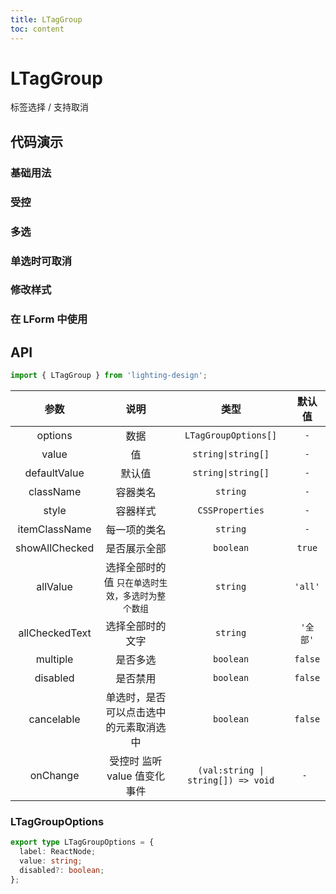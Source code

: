 ```yaml
---
title: LTagGroup
toc: content
---
```


# LTagGroup

标签选择 / 支持取消

## 代码演示

### 基础用法

<code src='./demos/Demo1.tsx'></code>

### 受控

<code src='./demos/Demo4.tsx'></code>

### 多选

<code src='./demos/Demo2.tsx'></code>

### 单选时可取消

<code src='./demos/Demo6.tsx'></code>

### 修改样式

<code src='./demos/Demo3.tsx'></code>

### 在 LForm 中使用

<code src='./demos/Demo5.tsx'></code>

## API

```ts
import { LTagGroup } from 'lighting-design';
```

|      参数      |                       说明                        |                类型                |  默认值  |
| :------------: | :-----------------------------------------------: | :--------------------------------: | :------: |
|    options     |                       数据                        |        `LTagGroupOptions[]`        |   `-`    |
|     value      |                        值                         |         `string\|string[]`         |   `-`    |
|  defaultValue  |                      默认值                       |         `string\|string[]`         |   `-`    |
|   className    |                     容器类名                      |              `string`              |   `-`    |
|     style      |                     容器样式                      |          `CSSProperties`           |   `-`    |
| itemClassName  |                   每一项的类名                    |              `string`              |   `-`    |
| showAllChecked |                   是否展示全部                    |             `boolean`              |  `true`  |
|    allValue    | 选择全部时的值 `只在单选时生效，多选时为整个数组` |              `string`              | `'all'`  |
| allCheckedText |                 选择全部时的文字                  |              `string`              | `'全部'` |
|    multiple    |                     是否多选                      |             `boolean`              | `false`  |
|    disabled    |                     是否禁用                      |             `boolean`              | `false`  |
|   cancelable   |      单选时，是否可以点击选中的元素取消选中       |             `boolean`              | `false`  |
|    onChange    |           受控时 监听 value 值变化事件            | `(val:string \| string[]) => void` |   `- `   |

### LTagGroupOptions

```ts
export type LTagGroupOptions = {
  label: ReactNode;
  value: string;
  disabled?: boolean;
};
```
